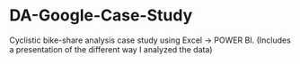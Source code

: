 # DA-Google-Case-Study
Cyclistic bike-share analysis case study using Excel -> POWER BI. (Includes a presentation of the different way I analyzed the data)
